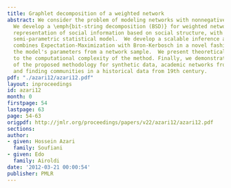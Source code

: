 ```yaml
---
title: Graphlet decomposition of a weighted network
abstract: We consider the problem of modeling networks with nonnegative edge weights.
  We develop a \emph{bit-string decomposition (BSD)} for weighted networks, a new
  representation of social information based on social structure, with an underlying
  semi-parametric statistical model.  We develop a scalable inference algorithm, which
  combines Expectation-Maximization with Bron-Kerbosch in a novel fashion, for estimating
  the model's parameters from a network sample.  We present theoretical descriptions
  to the computational complexity of the method. Finally, we demonstrate the performance
  of the proposed methodology for synthetic data, academic networks from Facebook
  and finding communities in a historical data from 19th century.
pdf: "./azari12/azari12.pdf"
layout: inproceedings
id: azari12
month: 0
firstpage: 54
lastpage: 63
page: 54-63
origpdf: http://jmlr.org/proceedings/papers/v22/azari12/azari12.pdf
sections: 
author:
- given: Hossein Azari
  family: Soufiani
- given: Edo
  family: Airoldi
date: '2012-03-21 00:00:54'
publisher: PMLR
---
```


